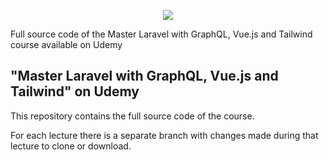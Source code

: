 <p align="center"><img src="https://laravel.com/assets/img/components/logo-laravel.svg"></p>

Full source code of the Master Laravel with GraphQL, Vue.js and Tailwind course available on Udemy

## "Master Laravel with GraphQL, Vue.js and Tailwind" on Udemy

This repository contains the full source code of the course.

For each lecture there is a separate branch with changes made during that lecture to clone or download.
